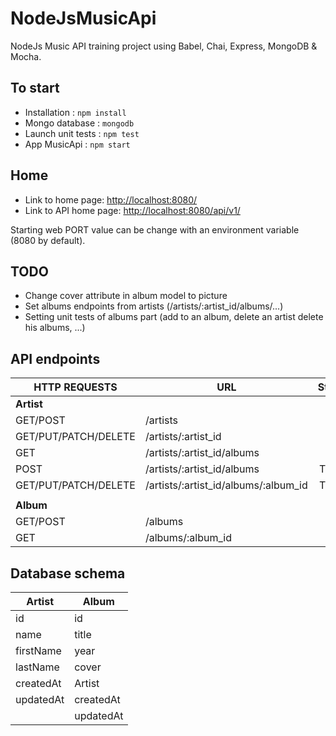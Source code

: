 # NodeJsMusicApi
NodeJs Music API training project using Babel, Chai, Express, MongoDB & Mocha.

## To start

 - Installation : `npm install`
 - Mongo database : `mongodb`
 - Launch unit tests : `npm test`
 - App MusicApi : `npm start`
 
## Home

 - Link to home page: [http://localhost:8080/](http://localhost:8080/)
 - Link to API home page: [http://localhost:8080/api/v1/](http://localhost:8080/api/v1/)
 
Starting web PORT value can be change with an environment variable (8080 by default).

## TODO

 - Change cover attribute in album model to picture
 - Set albums endpoints from artists (/artists/:artist_id/albums/...)
 - Setting unit tests of albums part (add to an album, delete an artist delete his albums, ...)

## API endpoints

| HTTP REQUESTS        | URL                                  | Status |
| ---                  | ---                                  | :---:  |
| **Artist** |
| GET/POST             | /artists                             | OK     |
| GET/PUT/PATCH/DELETE | /artists/:artist_id                  | OK     |
| GET                  | /artists/:artist_id/albums           | OK     |
| POST                 | /artists/:artist_id/albums           | TODO   |
| GET/PUT/PATCH/DELETE | /artists/:artist_id/albums/:album_id | TODO   |
||
| **Album** |
| GET/POST             | /albums                              | OK     |
| GET                  | /albums/:album_id                    | OK     |

## Database schema

| Artist    | Album     |
| ---       | ---       |
| id        | id        |
| name      | title     |
| firstName | year      |
| lastName  | cover     |
| createdAt | Artist    |
| updatedAt | createdAt |
|           | updatedAt |